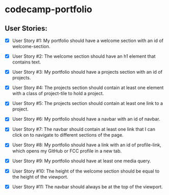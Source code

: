 # codecamp-portfolio

## User Stories:

-[x] User Story #1: My portfolio should have a welcome section with an id of welcome-section.

-[x] User Story #2: The welcome section should have an h1 element that contains text.

-[x] User Story #3: My portfolio should have a projects section with an id of projects.

-[x] User Story #4: The projects section should contain at least one element with a class of project-tile to hold a project.

-[x] User Story #5: The projects section should contain at least one link to a project.

-[x] User Story #6: My portfolio should have a navbar with an id of navbar.

-[x] User Story #7: The navbar should contain at least one link that I can click on to navigate to different sections of the page.

-[x] User Story #8: My portfolio should have a link with an id of profile-link, which opens my GitHub or FCC profile in a new tab.

-[x] User Story #9: My portfolio should have at least one media query.

-[x] User Story #10: The height of the welcome section should be equal to the height of the viewport.

-[x] User Story #11: The navbar should always be at the top of the viewport.
